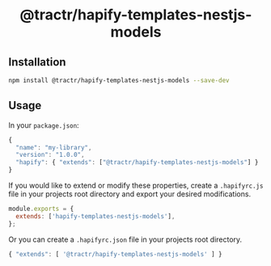 <div align="center">
<h1>@tractr/hapify-templates-nestjs-models</h1>
</div>

## Installation

```sh
npm install @tractr/hapify-templates-nestjs-models --save-dev
```

## Usage

In your `package.json`:

```javascript
{
  "name": "my-library",
  "version": "1.0.0",
  "hapify": { "extends": ["@tractr/hapify-templates-nestjs-models"] }
}
```

If you would like to extend or modify these properties, create a `.hapifyrc.js`
file in your projects root directory and export your desired modifications.

```javascript
module.exports = {
  extends: ['hapify-templates-nestjs-models'],
};
```

Or you can create a `.hapifyrc.json` file in your projects root directory.

```javascript
{ "extends": [ '@tractr/hapify-templates-nestjs-models' ] }
```
